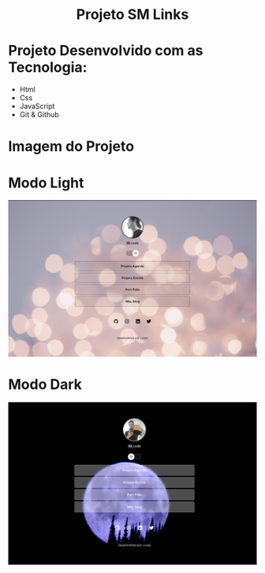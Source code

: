 <h1 align="center"> Projeto SM Links </h1>

<h1> Projeto Desenvolvido com as Tecnologia: </h1>

  <ul>
  <li> Html</li>
  <li> Css</li>
  <li> JavaScript </li>
  <li> Git & Github</li>
  </ul>

<h1> Imagem do Projeto </h1>

 <div> 
 <h1>Modo Light </h1>
 <img align="center" src="./assets/visualLightMode.jpg" alt="versão Light" >
 </div>
 <div> 
 <h1>Modo Dark </h1>
 <img align="center" src="./assets/visualDarkMode.png" alt="versão Dark" >
 </div>
